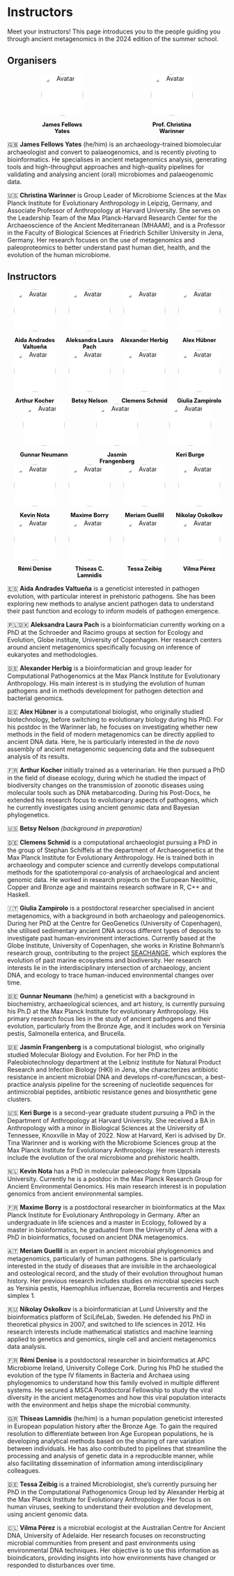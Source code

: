 # Instructors

Meet your instructors! This page introduces you to the people guiding you through
ancient metagenomics in the 2024 edition of the summer school.

## Organisers

<div class="avatar">

<div class ="member">
<div class="square"><a href="https://www.jafy.eu/" target="_blank"><img src="assets/images/headshots/FELLOWS_YATES_James.jpg" alt="Avatar" /></a></div>
<p>James Fellows Yates</p>
</div>

<div class ="member">
<div class="square"><a href="http://christinawarinner.com/" target="_blank"><img src="assets/images/headshots/WARINNER_Christina.webp" alt="Avatar" /></a></div>
<p>Prof. Christina Warinner</p>
</div>

</div>

🇬🇧 **James Fellows Yates** (he/him) is an archaeology-trained biomolecular archaeologist and convert to palaeogenomics, and is recently pivoting to bioinformatics. He specialises in ancient metagenomics analysis, generating tools and high-throughput approaches and high-quality pipelines for validating and analysing ancient (oral) microbiomes and palaeogenomic data.

🇺🇸 **Christina Warinner** is Group Leader of Microbiome Sciences at the Max Planck Institute for Evolutionary Anthropology in Leipzig, Germany, and Associate Professor of Anthropology at Harvard University. She serves on the Leadership Team of the Max Planck-Harvard Research Center for the Archaeoscience of the Ancient Mediterranean (MHAAM), and is a Professor in the Faculty of Biological Sciences at Friedrich Schiller University in Jena, Germany. Her research focuses on the use of metagenomics and paleoproteomics to better understand past human diet, health, and the evolution of the human microbiome.

## Instructors

<div class="avatar">

<!--
  <div class ="member">
    <div class="square"><a href="<URL>" target="_blank"><img src="assets/images/headshots/ACCOUNT_Anonymous.png" alt="Avatar" /></a></div>
    <p>ACCOUNT Anonymous</p>
  </div>
-->

  <div class ="member">
    <div class="square"><a href="https://twitter.com/aidaanva" target="_blank"><img src="assets/images/headshots/ANDRADES_VALTUENA_Aida.jpg" alt="Avatar" /></a></div>
    <p>Aida Andrades Valtueña</p>
  </div>

  <div class ="member">
    <div class="square"><a href="https://github.com/AleksandraLaura" target="_blank"><img src="assets/images/headshots/PACH_Aleksandra_Laura.jpg" alt="Avatar" /></a></div>
    <p>Aleksandra Laura Pach</p>
  </div>

  <div class ="member">
    <div class="square"><a href="https://www.eva.mpg.de/archaeogenetics/research-groups/computational-pathogenomics/" target="_blank"><img src="assets/images/headshots/HERBIG_Alexander.webp" alt="Avatar" /></a></div>
    <p>Alexander Herbig</p>
  </div>

  <div class ="member">
    <div class="square"><a href="https://twitter.com/alexhbnr" target="_blank"><img src="assets/images/headshots/HUEBNER_Alex.jpg" alt="Avatar" /></a></div>
    <p>Alex Hübner</p>
  </div>

  <div class ="member">
    <div class="square"><a href="https://www.researchgate.net/profile/Arthur-Kocher" target="_blank"><img src="assets/images/headshots/KOCHER_Arthur.jpg" alt="Avatar" /></a></div>
    <p>Arthur Kocher</p>
  </div>

  <div class ="member">
    <div class="square"><a href="<URL>" target="_blank"><img src="assets/images/headshots/ACCOUNT_Anonymous.png" alt="Avatar" /></a></div>
    <p>Betsy Nelson</p>
  </div>

  <div class ="member">
    <div class="square"><a href="https://nevrome.de" target="_blank"><img src="assets/images/headshots/SCHMID_Clemens.JPG" alt="Avatar" /></a></div>
    <p>Clemens Schmid</p>
  </div>

  <div class ="member">
    <div class="square"><a href="https://twitter.com/GiuliaZampirolo" target="_blank"><img src="assets/images/headshots/ZAMPIROLO_Giulia.png" alt="Avatar" /></a></div>
    <p>Giulia Zampirolo</p>
  </div>

  <div class ="member">
    <div class="square"><a href="https://twitter.com/gunnar_neumann" target="_blank"><img src="assets/images/headshots/NEUMANN_Gunnar.jpeg" alt="Avatar" /></a></div>
    <p>Gunnar Neumann</p>
  </div>

  <div class ="member">
    <div class="square"><a href="https://de.linkedin.com/in/jasmin-frangenberg" target="_blank"><img src="assets/images/headshots/FRANGENBERG_Jasmin.jpeg" alt="Avatar" /></a></div>
    <p>Jasmin Frangenberg</p>
  </div>

  <div class ="member">
    <div class="square"><a href="https://sites.harvard.edu/keriburge/" target="_blank"><img src="assets/images/headshots/BURGE_Keri.jpg" alt="Avatar" /></a></div>
    <p>Keri Burge</p>
  </div>

</div>

<div class="avatar">

  <div class ="member">
    <div class="square"><a href="https://twitter.com/Kevinnota93" target="_blank"><img src="assets/images/headshots/NOTA_Kevin.jpg" alt="Avatar" /></a></div>
    <p>Kevin Nota</p>
  </div>

  <div class ="member">
    <div class="square"><a href="https://maximeborry.com/" target="_blank"><img src="assets/images/headshots/BORRY_Maxime.png" alt="Avatar" /></a></div>
    <p>Maxime Borry</p>
  </div>

  <div class ="member">
    <div class="square"><a href="https://www.heas.at/about/members/meriam-guellil/" target="_blank"><img src="assets/images/headshots/GUELLIL_Meriam.jpg" alt="Avatar" /></a></div>
    <p>Meriam Guellil</p>
  </div>

  <div class ="member">
    <div class="square"><a href="https://twitter.com/nikolayoskolkov" target="_blank"><img src="assets/images/headshots/OSKOLKOV_Nikolay.jpg" alt="Avatar" /></a></div>
    <p>Nikolay Oskolkov</p>
  </div>

  <div class ="member">
    <div class="square"><a href="https://rdenise.github.io/" target="_blank"><img src="assets/images/headshots/DENISE_Remi.jpg" alt="Avatar" /></a></div>
    <p>Rémi Denise</p>
  </div>

  <div class ="member">
    <div class="square"><a href="https://twitter.com/TCLamnidis" target="_blank"><img src="assets/images/headshots/LAMNIDIS_Thiseas.jpg" alt="Avatar" /></a></div>
    <p>Thiseas C. Lamnidis</p>
  </div>

  <div class ="member">
    <div class="square"><a href="<URL>" target="_blank"><img src="assets/images/headshots/ZEIBIG_Tessa.jpg" alt="Avatar" /></a></div>
    <p>Tessa Zeibig</p>
  </div>

  <div class ="member">
    <div class="square"><a href="https://twitter.com/VilmaPrez9" target="_blank"><img src="assets/images/headshots/PEREZ_Vilma.JPG" alt="Avatar" /></a></div>
    <p>Vilma Pérez</p>
  </div>

</div>

🇪🇸 **Aida Andrades Valtueña** is a geneticist interested in pathogen evolution, with particular interest in prehistoric pathogens. She has been exploring new methods to analyse ancient pathogen data to understand their past function and ecology to inform models of pathogen emergence.

🇵🇱🇩🇰 **Aleksandra Laura Pach** is a bioinformatician currently working on a PhD at the Schroeder and Racimo groups at section for Ecology and Evolution, Globe institute, University of Copenhagen. Her research centers around ancient metagenomics specifically focusing on inference of eukaryotes and methodologies.

🇩🇪 **Alexander Herbig** is a bioinformatician and group leader for Computational Pathogenomics at the Max Planck Institute for Evolutionary Anthropology. His main interest is in studying the evolution of human pathogens and in methods development for pathogen detection and bacterial genomics.

🇩🇪 **Alex Hübner** is a computational biologist, who originally studied biotechnology, before switching to evolutionary biology during his PhD. For his postdoc in the Warinner lab, he focuses on investigating whether new methods in the field of modern metagenomics can be directly applied to ancient DNA data. Here, he is particularly interested in the _de novo_ assembly of ancient metagenomic sequencing data and the subsequent analysis of its results.

🇫🇷 **Arthur Kocher** initially trained as a veterinarian. He then pursued a PhD in the field of disease ecology, during which he studied the impact of biodiversity changes on the transmission of zoonotic diseases using molecular tools such as DNA metabarcoding. During his Post-Docs, he extended his research focus to evolutionary aspects of pathogens, which he currently investigates using ancient genomic data and Bayesian phylogenetics.

🇺🇸 **Betsy Nelson** _(background in preparation)_

🇩🇪 **Clemens Schmid** is a computational archaeologist pursuing a PhD in the group of Stephan Schiffels at the department of Archaeogenetics at the Max Planck Institute for Evolutionary Anthropology. He is trained both in archaeology and computer science and currently develops computational methods for the spatiotemporal co-analysis of archaeological and ancient genomic data. He worked in research projects on the European Neolithic, Copper and Bronze age and maintains research software in R, C++ and Haskell.

🇮🇹 **Giulia Zampirolo** is a postdoctoral researcher specialised in ancient metagenomics, with a background in both archaeology and paleogenomics. During her PhD at the Centre for GeoGenetics (University of Copenhagen), she utilised sedimentary ancient DNA across different types of deposits to investigate past human-environment interactions. Currently based at the Globe Institute, University of Copenhagen, she works in Kristine Bohmann’s research group, contributing to the project [SEACHANGE](https://seachange-erc.eu/research/wp1-researche), which explores the evolution of past marine ecosystems and biodiversity. Her research interests lie in the interdisciplinary intersection of archaeology, ancient DNA, and ecology to trace human-induced environmental changes over time.

🇩🇪 **Gunnar Neumann** (he/him) a geneticist with a background in biochemistry, archaeological sciences, and art history, is currently pursuing his Ph.D at the Max Planck Institute for evolutionary Anthropology. His primary research focus lies in the study of ancient pathogens and their evolution, particularly from the Bronze Age, and it includes work on Yersinia pestis, Salmonella enterica, and Brucella.

🇩🇪 **Jasmin Frangenberg** is a computational biologist, who originally studied Molecular Biology and Evolution. For her PhD in the Paleobiotechnology department at the Leibniz Institute for Natural Product Research and Infection Biology (HKI) in Jena, she characterizes antibiotic resistance in ancient microbial DNA and develops nf-core/funcscan, a best-practice analysis pipeline for the screening of nucleotide sequences for antimicrobial peptides, antibiotic resistance genes and biosynthetic gene clusters.

🇺🇸 **Keri Burge** is a second-year graduate student pursuing a PhD in the Department of Anthropology at Harvard University. She received a BA in Anthropology with a minor in Biological Sciences at the University of Tennessee, Knoxville in May of 2022. Now at Harvard, Keri is advised by Dr. Tina Warinner and is working with the Microbiome Sciences group at the Max Planck Institute for Evolutionary Anthropology. Her research interests include the evolution of the oral microbiome and prehistoric health.

🇳🇱 **Kevin Nota** has a PhD in molecular paleoecology from Uppsala University. Currently he is a postdoc in the Max Planck Research Group for Ancient Environmental Genomics. His main research interest is in population genomics from ancient environmental samples.

🇫🇷 **Maxime Borry** is a postdoctoral researcher in bioinformatics at the Max Planck Institute for Evolutionary Anthropology in Germany. After an undergraduate in life sciences and a master in Ecology, followed by a master in bioinformatics, he graduated from the University of Jena with a PhD in bioinformatics, focused on ancient DNA metagenomics.

🇦🇹 **Meriam Guellil** is an expert in ancient microbial phylogenomics and metagenomics, particularly of human pathogens. She is particularly interested in the study of diseases that are invisible in the archaeological and osteological record, and the study of their evolution throughout human history. Her previous research includes studies on microbial species such as Yersinia pestis, Haemophilus influenzae, Borrelia recurrentis and Herpes simplex 1.

🇷🇺 **Nikolay Oskolkov** is a bioinformatician at Lund University and the bioinformatics platform of SciLifeLab, Sweden. He defended his PhD in theoretical physics in 2007, and switched to life sciences in 2012. His research interests include mathematical statistics and machine learning applied to genetics and genomics, single cell and ancient metagenomics data analysis.

🇫🇷 **Rémi Denise** is a postdoctoral researcher in bioinformatics at APC Microbiome Ireland, University College Cork. During his PhD he studied the evolution of the type IV filaments in Bacteria and Archaea using phylogenomics to understand how this family evolved in multiple different systems. He secured a MSCA Postdoctoral Fellowship to study the viral diversity in the ancient metagenomes and how this viral population interacts with the environment and helps shape the microbial community.

🇬🇷 **Thiseas Lamnidis** (he/him) is a human population geneticist interested in European population history after the Bronze Age. To gain the required resolution to differentiate between Iron Age European populations, he is developing analytical methods based on the sharing of rare variation between individuals. He has also contributed to pipelines that streamline the processing and analysis of genetic data in a reproducible manner, while also facilitating dissemination of information among interdisciplinary colleagues.

🇩🇪 **Tessa Zeibig** is a trained Microbiologist, she’s currently pursuing her PhD in the Computational Pathogenomics Group led by Alexander Herbig at the Max Planck Institute for Evolutionary Anthropology. Her focus is on human viruses, seeking to understand their evolution and development, using ancient genomic data.

🇨🇱 **Vilma Pérez** is a microbial ecologist at the Australian Centre for Ancient DNA, University of Adelaide. Her research focuses on reconstructing microbial communities from present and past environments using environmental DNA techniques. Her objective is to use this information as bioindicators, providing insights into how environments have changed or responded to disturbances over time.

<style>
.member {
  width: 7rem;
  text-align: center;
}

.square {
  display: inline-block;
  width: 6rem;
  height: 6rem;
  margin: auto;
  background-color: #fff;
}

.square img {
  opacity: 1;
  -webkit-transition: 0.3s ease-in-out;
  transition: 0.3s ease-in-out;
}

.square:hover img {
  opacity: 0.5;
}

.avatar {
  display: flex;
  flex-wrap: wrap;
  justify-content: space-around;
}

.avatar img {
  border-radius: 50%;
  width: 6rem;
  height: 6rem;
  object-fit: cover;
  display: block;
  margin: auto;
}

.member p {
  text-align: center;
  font-size: 0.7rem;
  margin-bottom: 0;
  display: block;
}

.member p:first-of-type {
  font-size: 0.8rem;
  color: #000;
  font-weight: bold;
}
</style>
